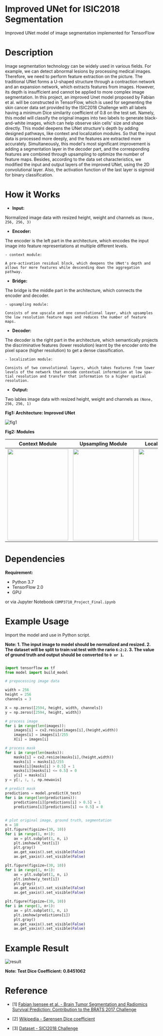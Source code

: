 # Improved UNet for ISIC2018 Segmentation

Improved UNet model of image segmentation implemented for TensorFlow

# Description

Image segmentation technology can be widely used in various fields. For example, we can detect abnormal lesions by processing medical images. Therefore, we need to perform feature extraction on the picture. The traditional UNet forms a U-shaped structure through a contraction network and an expansion network, which extracts features from images. However, its depth is insufficient and cannot be applied to more complex image segmentation. In this project, an improved Unet model proposed by Fabian et al. will be constructed in TensorFlow, which is used for segmenting the skin cancer data set provided by the ISIC2018 Challenge with all labels having a minimum Dice similarity coefficient of 0.8 on the test set. Namely, this model will classify the original images into two labels to generate black-and-white images, which can help observe skin cells' size and shape directly. This model deepens the UNet structure's depth by adding designed pathways, like context and localization modules. So that the input data is processed more deeply, and the features are extracted more accurately. Simultaneously, this model's most significant improvement is adding a segmentation layer in the decoder part, and the corresponding features are combined through upsampling to optimize the number of feature maps. Besides, according to the data set characteristics, we modified the input and output layers of the improved UNet, using the 2D convolutional layer. Also, the activation function of the last layer is sigmoid for binary classification.


# How it Works

- __Input:__

Normalized image data with resized height, weight and channels as `(None, 256, 256, 3)`

- __Encoder:__

The encoder is the left part in the architecture, which encodes the input image into feature representations at multiple different levels.

    - context module: 
    
    A pre-activation residual block, which deepens the UNet's depth and allows for more features while descending down the aggregation pathway.
    
- __Bridge:__

The bridge is the middle part in the architecture, which connects the encoder and decoder.

    - upsampling module:
    
    Consists of one upscale and one convolutional layer, which upsamples the low resolution feature maps and reduces the number of feature maps.
    
- __Decoder:__

The decoder is the right part in the architecture, which semantically projects the discriminative features (lower resolution) learnt by the encoder onto the pixel space (higher resolution) to get a dense classification.

    - localization module:
    
    Consists of two convolutional layers, which takes features from lower levels of the network that encode contextual information at low spa- tial resolution and transfer that information to a higher spatial resolution.
    
- __Output:__

Two lables image data with resized height, weight and channels as `(None, 256, 256, 1)`


__Fig1: Architecture: Improved UNet__

![fig1](resources/architecture.png)


__Fig2: Modules__

Context Module | Upsampling Module | Localization Module
------------ | ------------- | -------------
<img src="resources/context.png" width="200" height="300"> | <img src="resources/upsampling.png" width="200" height="300"> | <img src="resources/localization.png" width="200" height="300">



# Dependencies

__Requirement:__

* Python 3.7
* TensorFlow 2.0
* GPU

or via Jupyter Notebook `COMP3710_Project_Final.ipynb`



# Example Usage

Import the model and use in Python script.


__Note: 1. The input image to model should be normalized and resized.
        2. The dataset will be split to train:val:test with the rario `6:2:2`.
        3. The value of ground truth and output should be converted to `0 or 1`.__


```Python

import tensorflow as tf
from model import build_model

# prepocessing image data

width = 256
height = 256
channels = 3

X = np.zeros([2594, height, width, channels])
y = np.zeros([2594, height, width])

# process image
for i in range(len(images)):
    images[i] = cv2.resize(images[i],(height,width))
    images[i] = images[i]/255
    X[i] = images[i]

# process mask
for i in range(len(masks)):
    masks[i] = cv2.resize(masks[i],(height,width))
    masks[i] = masks[i]/255
    masks[i][masks[i] > 0.5] = 1
    masks[i][masks[i] <= 0.5] = 0
    y[i] = masks[i]      
y = y[:, :, :, np.newaxis]

# predict mask
predictions = model.predict(X_test)
for i in range(len(predictions)):
    predictions[i][predictions[i] > 0.5] = 1
    predictions[i][predictions[i] <= 0.5] = 0
    
    
# plot original image, ground truth, segmentation
n = 10 
plt.figure(figsize=(30, 10))
for i in range(1, n+1):
    ax = plt.subplot(1, n, i)
    plt.imshow(X_test[i])
    plt.gray()
    ax.get_xaxis().set_visible(False)
    ax.get_yaxis().set_visible(False)

plt.figure(figsize=(30, 10))
for i in range(1, n+1):
    ax = plt.subplot(1, n, i)
    plt.imshow(y_test[i])
    plt.gray()
    ax.get_xaxis().set_visible(False)
    ax.get_yaxis().set_visible(False)

plt.figure(figsize=(30, 10))
for i in range(1, n+1):
    ax = plt.subplot(1, n, i)
    plt.imshow(predictions[i])
    plt.gray()
    ax.get_xaxis().set_visible(False)
    ax.get_yaxis().set_visible(False)
```

# Example Result

![result](resources/1.png)

__Note: Test Dice Coefficient:  0.8451062__

# Reference

* [1] [Fabian Isensee et al. - Brain Tumor Segmentation and Radiomics Survival Prediction: Contribution to the BRATS 2017 Challenge](https://arxiv.org/pdf/1802.10508v1.pdf)

* [2] [Wikipedia - Sørensen Dice coefficient](https://en.wikipedia.org/wiki/Sørensen–Dice_coefficient)

* [3] [Dataset - SICI2018 Challenge](https://challenge2018.isic-archive.com)





